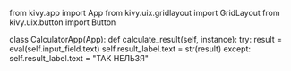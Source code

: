 from kivy.app import App
from kivy.uix.gridlayout import GridLayout
from kivy.uix.button import Button


class CalculatorApp(App):
    def calculate_result(self, instance):
        try:
            result = eval(self.input_field.text)
            self.result_label.text = str(result)
        except:
            self.result_label.text = "ТАК НЕЛЬЗЯ"
